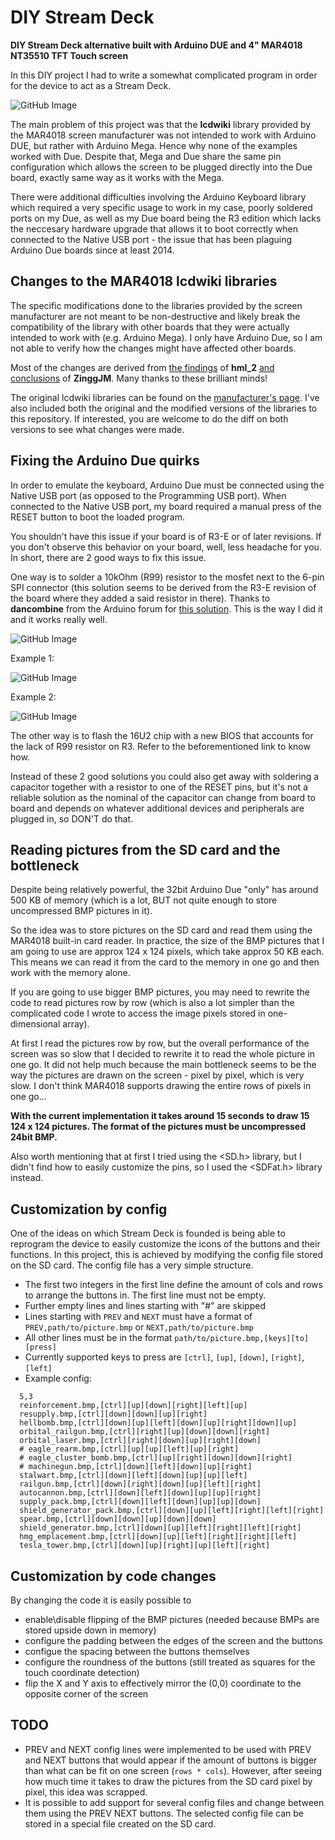 # DIY Stream Deck
__DIY Stream Deck alternative built with Arduino DUE and 4" MAR4018 NT35510 TFT Touch screen__

In this DIY project I had to write a somewhat complicated program in order for the device to act as a Stream Deck.

![GitHub Image](/README/result.jpg)

The main problem of this project was that the __lcdwiki__ library provided by the MAR4018 screen manufacturer was not intended to work with Arduino DUE, but rather with Arduino Mega. Hence why none of the examples worked with Due. Despite that, Mega and Due share the same pin configuration which allows the screen to be plugged directly into the Due board, exactly same way as it works with the Mega.

There were additional difficulties involving the Arduino Keyboard library which required a very specific usage to work in my case, poorly soldered ports on my Due, as well as my Due board being the R3 edition which lacks the neccesary hardware upgrade that allows it to boot correctly when connected to the Native USB port - the issue that has been plaguing Arduino Due boards since at least 2014.

## Changes to the MAR4018 lcdwiki libraries
The specific modifications done to the libraries provided by the screen manufacturer are not meant to be non-destructive and likely break the compatibility of the library with other boards that they were actually intended to work with (e.g. Arduino Mega). I only have Arduino Due, so I am not able to verify how the changes might have affected other boards. 

Most of the changes are derived from [the findings](https://forum.arduino.cc/t/arduino-due-and-nt35510-tft-screen/1131769/3) of __hml_2__ [and conclusions](https://forum.arduino.cc/t/mega-tft-shield-used-on-arduino-due/1134353/9) of __ZinggJM__. Many thanks to these brilliant minds!

The original lcdwiki libraries can be found on the [manufacturer's page](http://www.lcdwiki.com/4.0inch_Arduino_Display-Mega2560_NT35510). I've also included both the original and the modified versions of the libraries to this repository. If interested, you are welcome to do the diff on both versions to see what changes were made.

## Fixing the Arduino Due quirks
In order to emulate the keyboard, Arduino Due must be connected using the Native USB port (as opposed to the Programming USB port). When connected to the Native USB port, my board required a manual press of the RESET button to boot the loaded program. 

You shouldn't have this issue if your board is of R3-E or of later revisions. If you don't observe this behavior on your board, well, less headache for you. In short, there are 2 good ways to fix this issue. 

One way is to solder a 10kOhm (R99) resistor to the mosfet next to the 6-pin SPI connector (this solution seems to be derived from the R3-E revision of the board where they added a said resistor in there). Thanks to __dancombine__ from the Arduino forum for [this solution](https://forum.arduino.cc/t/due-wont-start-after-power-off-on-have-to-reset/247763/44). This is the way I did it and it works really well.

![GitHub Image](/README/before_soldering.jpeg)

Example 1: 

![GitHub Image](/README/after_soldering.jpeg)

Example 2:

![GitHub Image](/README/after_soldering_dip.jpeg)

The other way is to flash the 16U2 chip with a new BIOS that accounts for the lack of R99 resistor on R3. Refer to the beforementioned link to know how.

Instead of these 2 good solutions you could also get away with soldering a capacitor together with a resistor to one of the RESET pins, but it's not a reliable solution as the nominal of the capacitor can change from board to board and depends on whatever additional devices and peripherals are plugged in, so DON'T do that.

## Reading pictures from the SD card and the bottleneck
Despite being relatively powerful, the 32bit Arduino Due "only" has around 500 KB of memory (which is a lot, BUT not quite enough to store uncompressed BMP pictures in it).

So the idea was to store pictures on the SD card and read them using the MAR4018 built-in card reader. In practice, the size of the BMP pictures that I am going to use are approx 124 x 124 pixels, which take approx 50 KB each. This means we can read it from the card to the memory in one go and then work with the memory alone. 

If you are going to use bigger BMP pictures, you may need to rewrite the code to read pictures row by row (which is also a lot simpler than the complicated code I wrote to access the image pixels stored in one-dimensional array).

At first I read the pictures row by row, but the overall performance of the screen was so slow that I decided to rewrite it to read the whole picture in one go. It did not help much because the main bottleneck seems to be the way the pictures are drawn on the screen - pixel by pixel, which is very slow. I don't think MAR4018 supports drawing the entire rows of pixels in one go...

__With the current implementation it takes around 15 seconds to draw 15 124 x 124 pictures. The format of the pictures must be uncompressed 24bit BMP.__

Also worth mentioning that at first I tried using the <SD.h> library, but I didn't find how to easily customize the pins, so I used the <SDFat.h> library instead.

## Customization by config
One of the ideas on which Stream Deck is founded is being able to reprogram the device to easily customize the icons of the buttons and their functions. In this project, this is achieved by modifying the config file stored on the SD card. The config file has a very simple structure. 

* The first two integers in the first line define the amount of cols and rows to arrange the buttons in. The first line must not be empty.
* Further empty lines and lines starting with "#" are skipped
* Lines starting with `PREV` and `NEXT` must have a format of `PREV,path/to/picture.bmp` or `NEXT,path/to/picture.bmp` 
* All other lines must be in the format `path/to/picture.bmp,[keys][to][press]`
* Currently supported keys to press are `[ctrl]`, `[up]`, `[down]`, `[right]`, `[left]`
* Example config:
```
  5,3
  reinforcement.bmp,[ctrl][up][down][right][left][up]
  resupply.bmp,[ctrl][down][down][up][right]
  hellbomb.bmp,[ctrl][down][up][left][down][up][right][down][up]
  orbital_railgun.bmp,[ctrl][right][up][down][down][right]
  orbital_laser.bmp,[ctrl][right][down][up][right][down]
  # eagle_rearm.bmp,[ctrl][up][up][left][up][right]
  # eagle_cluster_bomb.bmp,[ctrl][up][right][down][down][right]
  # machinegun.bmp,[ctrl][down][left][down][up][right]
  stalwart.bmp,[ctrl][down][left][down][up][up][left]
  railgun.bmp,[ctrl][down][right][down][up][left][right]
  autocannon.bmp,[ctrl][down][left][down][up][up][right]
  supply_pack.bmp,[ctrl][down][left][down][up][up][down]
  shield_generator_pack.bmp,[ctrl][down][up][left][right][left][right]
  spear.bmp,[ctrl][down][down][up][down][down]
  shield_generator.bmp,[ctrl][down][up][left][right][left][right]
  hmg_emplacement.bmp,[ctrl][down][up][left][right][right][left]
  tesla_tower.bmp,[ctrl][down][up][right][up][left][right]
```

## Customization by code changes
By changing the code it is easily possible to 
* enable\disable flipping of the BMP pictures (needed because BMPs are stored upside down in memory)
* configure the padding between the edges of the screen and the buttons
* configue the spacing between the buttons themselves
* configure the roundness of the buttons (still treated as squares for the touch coordinate detection)
* flip the X and Y axis to effectively mirror the (0,0) coordinate to the opposite corner of the screen

## TODO 
* PREV and NEXT config lines were implemented to be used with PREV and NEXT buttons that would appear if the amount of buttons is bigger than what can be fit on one screen (`rows * cols`). However, after seeing how much time it takes to draw the pictures from the SD card pixel by pixel, this idea was scrapped.
* It is possible to add support for several config files and change between them using the PREV NEXT buttons. The selected config file can be stored in a special file created on the SD card.





